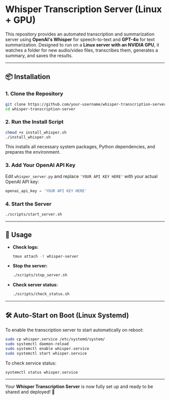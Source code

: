 # Whisper Transcription Server (Linux + GPU)

This repository provides an automated transcription and summarization server using **OpenAI's Whisper** for speech-to-text and **GPT-4o** for text summarization. Designed to run on a **Linux server with an NVIDIA GPU**, it watches a folder for new audio/video files, transcribes them, generates a summary, and saves the results.

---

## 📦 Installation

### **1. Clone the Repository**
```bash
git clone https://github.com/your-username/whisper-transcription-server.git
cd whisper-transcription-server
```

### **2. Run the Install Script**
```bash
chmod +x install_whisper.sh
./install_whisper.sh
```
This installs all necessary system packages, Python dependencies, and prepares the environment.

### **3. Add Your OpenAI API Key**
Edit `whisper_server.py` and replace `'YOUR API KEY HERE'` with your actual OpenAI API key:
```python
openai_api_key = 'YOUR API KEY HERE'
```

### **4. Start the Server**
```bash
./scripts/start_server.sh
```

---

## 🚀 Usage

- **Check logs:**  
  ```bash
  tmux attach -t whisper-server
  ```

- **Stop the server:**  
  ```bash
  ./scripts/stop_server.sh
  ```

- **Check server status:**  
  ```bash
  ./scripts/check_status.sh
  ```

---

## 🛠️ Auto-Start on Boot (Linux Systemd)
To enable the transcription server to start automatically on reboot:
```bash
sudo cp whisper.service /etc/systemd/system/
sudo systemctl daemon-reload
sudo systemctl enable whisper.service
sudo systemctl start whisper.service
```

To check service status:
```bash
systemctl status whisper.service
```

---


Your **Whisper Transcription Server** is now fully set up and ready to be shared and deployed! 🚀

